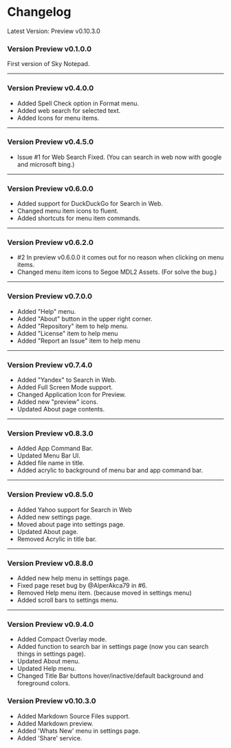 # Changelog
Latest Version: Preview v0.10.3.0

### Version Preview v0.1.0.0
First version of Sky Notepad.

***


### Version Preview v0.4.0.0
- Added Spell Check option in Format menu.
- Added web search for selected text.
- Added Icons for menu items.

***

### Version Preview v0.4.5.0
- Issue #1 for Web Search Fixed. (You can search in web now with google and microsoft bing.)

***

### Version Preview v0.6.0.0
- Added support for DuckDuckGo for Search in Web.
- Changed menu item icons to fluent.
- Added shortcuts for menu item commands.

***

### Version Preview v0.6.2.0
- #2 In preview v0.6.0.0 it comes out for no reason when clicking on menu items.
- Changed menu item icons to Segoe MDL2 Assets. (For solve the bug.)

***

### Version Preview v0.7.0.0
- Added "Help" menu.
- Added "About" button in the upper right corner.
- Added "Repository" item to help menu.
- Added "License" item to help menu
- Added "Report an Issue" item to help menu

***

### Version Preview v0.7.4.0
- Added "Yandex" to Search in Web.
- Added Full Screen Mode support.
- Changed Application Icon for Preview.
- Added new "preview" icons.
- Updated About page contents.

***

### Version Preview v0.8.3.0
- Added App Command Bar.
- Updated Menu Bar UI.
- Added file name in title.
- Added acrylic to background of menu bar and app command bar.

***

### Version Preview v0.8.5.0
- Added Yahoo support for Search in Web
- Added new settings page.
- Moved about page into settings page.
- Updated About page.
- Removed Acrylic in title bar.

***

### Version Preview v0.8.8.0
- Added new help menu in settings page.
- Fixed page reset bug by @AlperAkca79 in #6.
- Removed Help menu item. (because moved in settings menu)
- Added scroll bars to settings menu.

***

### Version Preview v0.9.4.0
- Added Compact Overlay mode.
- Added function to search bar in settings page (now you can search things in settings page).
- Updated About menu.
- Updated Help menu.
- Changed Title Bar buttons hover/inactive/default background and foreground colors.

### Version Preview v0.10.3.0
- Added Markdown Source Files support.
- Added Markdown preview.
- Added 'Whats New' menu in settings page.
- Added 'Share' service.